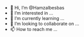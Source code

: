 - 👋 Hi, I’m @Hamzalbesbas
- 👀 I’m interested in ...
- 🌱 I’m currently learning ...
- 💞️ I’m looking to collaborate on ...
- 📫 How to reach me ...

<!---
Hamzalbesbas/Hamzalbesbas is a ✨ special ✨ repository because its `README.md` (this file) appears on your GitHub profile.
You can click the Preview link to take a look at your changes.
--->
